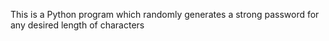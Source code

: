 This is a Python program which randomly generates a strong password for any desired length of characters
